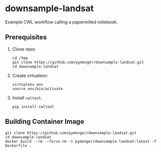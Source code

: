 # downsample-landsat
Example CWL workflow calling a papermilled notebook.

## Prerequisites

1. Clone repo:
   ```
   cd /tmp
   git clone https://github.com/pymonger/downsample-landsat.git
   cd downsample-landsat
   ```
1. Create virtualenv:
   ```
   virtualenv env
   source env/bin/activate
   ```
1. Install `cwltool`:
   ```
   pip install cwltool
   ```

## Building Container Image
```
git clone https://github.com/pymonger/downsample-landsat.git
cd downsample-landsat
docker build --rm --force-rm -t pymonger/downsample-landsat:latest -f Dockerfile .
```
